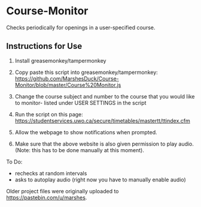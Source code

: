 # Course-Monitor
Checks periodically for openings in a user-specified course. 

## Instructions for Use

1. Install greasemonkey/tampermonkey
 
2. Copy paste this script into greasemonkey/tampermonkey: <https://github.com/MarshesDuck/Course-Monitor/blob/master/Course%20Monitor.js>
 
3. Change the course subject and number to the course that you would like to monitor- listed under USER SETTINGS in the script
 
4. Run the script on this page: <https://studentservices.uwo.ca/secure/timetables/mastertt/ttindex.cfm>

5. Allow the webpage to show notifications when prompted. 
 
5. Make sure that the above website is also given permission to play audio. (Note: this has to be done manually at this moment).


To Do:
- rechecks at random intervals
- asks to autoplay audio (right now you have to manually enable audio)


Older project files were originally uploaded to https://pastebin.com/u/marshes.
